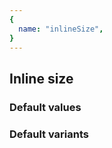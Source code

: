 ```yaml
---
{
  name: "inlineSize",
}
---
```


## Inline size

### Default values
<!-- defaults.values.start -->

<!-- defaults.values.end -->


### Default variants
<!-- defaults.variants.start -->

<!-- defaults.variants.end -->